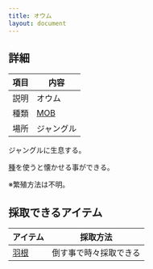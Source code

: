 ```yaml
---
title: オウム
layout: document
---
```

## 詳細

|項目|内容|
|---|---|
|説明|オウム|
|種類|[MOB](MOB)|
|場所|ジャングル|

ジャングルに生息する。

[種](種)を使うと懐かせる事ができる。

※繁殖方法は不明。

## 採取できるアイテム

|アイテム|採取方法|
|---|---|
|[羽根](羽根)|倒す事で時々採取できる|
